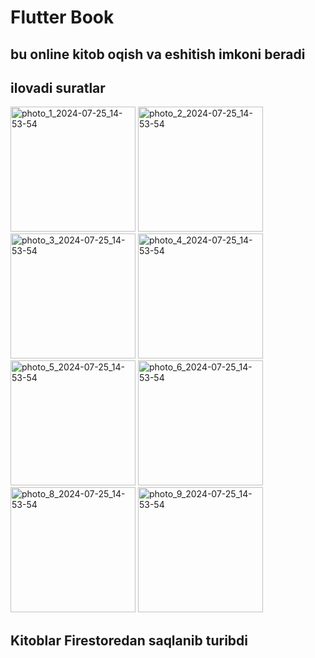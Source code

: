 # Flutter Book
## bu online kitob oqish va eshitish imkoni beradi 
## ilovadi suratlar 
<img src="https://github.com/user-attachments/assets/ba3cc9c8-f7ed-4a24-bd47-88a6a29ce754" alt="photo_1_2024-07-25_14-53-54" width="200"/>
<img src="https://github.com/user-attachments/assets/08ab1a8f-0e12-459c-b74e-133b9dbd6515" alt="photo_2_2024-07-25_14-53-54" width="200"/>
<img src="https://github.com/user-attachments/assets/57b9b6c0-886e-4fb5-8a72-5bdf2ffeb697" alt="photo_3_2024-07-25_14-53-54" width="200"/>
<img src="https://github.com/user-attachments/assets/7a8085e9-57d7-4268-ac47-ad4b5e5874fb" alt="photo_4_2024-07-25_14-53-54" width="200"/>
<img src="https://github.com/user-attachments/assets/1112ca67-0c99-497e-80c4-9f50ca22270e" alt="photo_5_2024-07-25_14-53-54" width="200"/>
<img src="https://github.com/user-attachments/assets/d399ace8-682a-4483-9b39-925f9e73ac57" alt="photo_6_2024-07-25_14-53-54" width="200"/>

<img src="https://github.com/user-attachments/assets/e8af2aa1-a80e-4695-aed3-27dda88a8e08" alt="photo_8_2024-07-25_14-53-54" width="200"/>
<img src="https://github.com/user-attachments/assets/252390c9-29e6-42c5-bf27-b0d8a2a4ddf3" alt="photo_9_2024-07-25_14-53-54" width="200"/>

## Kitoblar Firestoredan saqlanib turibdi 


